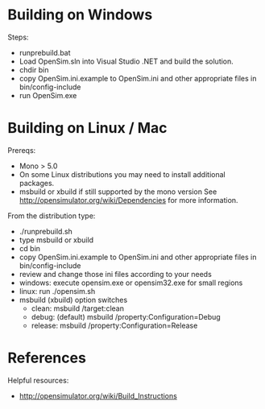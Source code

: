 # Building on Windows

Steps:
 * runprebuild.bat
 * Load OpenSim.sln into Visual Studio .NET and build the solution.
 * chdir bin 
 * copy OpenSim.ini.example to OpenSim.ini and other appropriate files in bin/config-include
 * run OpenSim.exe

# Building on Linux / Mac

Prereqs:
*	Mono > 5.0
*	On some Linux distributions you may need to install additional packages.
*	msbuild or xbuild if still supported by the mono version
	See http://opensimulator.org/wiki/Dependencies for more information.

From the distribution type:
 * ./runprebuild.sh
 * type msbuild or xbuild
 * cd bin 
 * copy OpenSim.ini.example to OpenSim.ini and other appropriate files in bin/config-include
 * review and change those ini files according to your needs
 * windows: execute opensim.exe or opensim32.exe for small regions
 * linux: run ./opensim.sh
 * msbuild (xbuild) option switches
   *  clean:  msbuild /target:clean
   *  debug: (default) msbuild /property:Configuration=Debug
   *  release: msbuild /property:Configuration=Release

# References
 
Helpful resources:
* http://opensimulator.org/wiki/Build_Instructions
